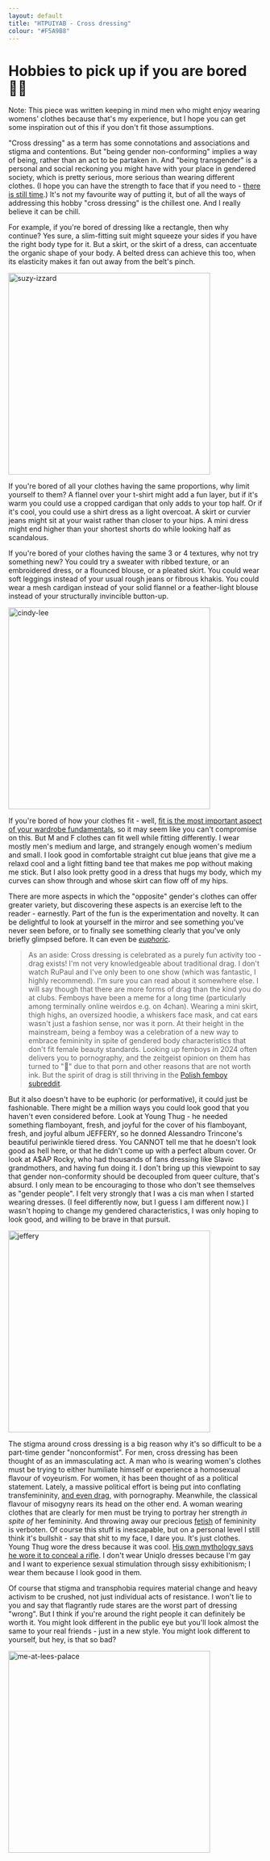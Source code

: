 ```yaml
---
layout: default
title: "HTPUIYAB - Cross dressing"
colour: "#F5A9B8"
---
```


# Hobbies to pick up if you are bored 🏳️‍⚧️

Note: This piece was written keeping in mind men who might enjoy wearing womens' clothes because that's my experience, but I hope you can get some inspiration out of this if you don't fit those assumptions.

"Cross dressing" as a term has some connotations and associations and stigma and contentions. But "being gender non-conforming" implies a way of being, rather than an act to be partaken in. And "being transgender" is a personal and social reckoning you might have with your place in gendered society, which is pretty serious, more serious than wearing different clothes. (I hope you can have the strength to face that if you need to - [there is still time](https://letterboxd.com/film/i-saw-the-tv-glow/).) It's not my favourite way of putting it, but of all the ways of addressing this hobby "cross dressing" is the chillest one. And I really believe it can be chill.

For example, if you're bored of dressing like a rectangle, then why continue? Yes sure, a slim-fitting suit might squeeze your sides if you have the right body type for it. But a skirt, or the skirt of a dress, can accentuate the organic shape of your body. A belted dress can achieve this too, when its elasticity makes it fan out away from the belt's pinch.

<img src="https://www.shutterstock.com/editorial/image-editorial/MaTbMe0cO9DcEez1NzMwODY=/eddie-izzard-1500w-13365630h.jpg" alt="suzy-izzard" style="width: 400px" />

If you're bored of all your clothes having the same proportions, why limit yourself to them? A flannel over your t-shirt might add a fun layer, but if it's warm you could use a cropped cardigan that only adds to your top half. Or if it's cool, you could use a shirt dress as a light overcoat. A skirt or curvier jeans might sit at your waist rather than closer to your hips. A mini dress might end higher than your shortest shorts do while looking half as scandalous.

If you're bored of your clothes having the same 3 or 4 textures, why not try something new? You could try a sweater with ribbed texture, or an embroidered dress, or a flounced blouse, or a pleated skirt. You could wear soft leggings instead of your usual rough jeans or fibrous khakis. You could wear a mesh cardigan instead of your solid flannel or a feather-light blouse instead of your structurally invincible button-up.

<img src="https://64.media.tumblr.com/11a185e7ee421707c2fc134e8980d7a1/tumblr_piz1d0zpf01tlq10co1_1280.jpg" alt="cindy-lee" style="width: 400px" />

If you're bored of how your clothes fit - well, [fit is the most important aspect of your wardrobe fundamentals](https://youtu.be/fCl-ixtBu1Q), so it may seem like you can't compromise on this. But M and F clothes can fit well while fitting differently. I wear mostly men's medium and large, and strangely enough women's medium and small. I look good in comfortable straight cut blue jeans that give me a relaxd cool and a light fitting band tee that makes me pop without making me stick. But I also look pretty good in a dress that hugs my body, which my curves can show through and whose skirt can flow off of my hips.

There are more aspects in which the "opposite" gender's clothes can offer greater variety, but discovering these aspects is an exercise left to the reader - earnestly. Part of the fun is the experimentation and novelty. It can be delightful to look at yourself in the mirror and see something you've never seen before, or to finally see something clearly that you've only briefly glimpsed before. It can even be *[euphoric](https://unbound.com/books/gender-euphoria)*.

>  As an aside: Cross dressing is celebrated as a purely fun activity too - drag exists! I'm not very knowledgeable about traditional drag. I don't watch RuPaul and I've only been to one show (which was fantastic, I highly recommend). I'm sure you can read about it somewhere else. I will say though that there are more forms of drag than the kind you do at clubs. Femboys have been a meme for a long time (particularly among terminally online weirdos e.g. on 4chan). Wearing a mini skirt, thigh highs, an oversized hoodie, a whiskers face mask, and cat ears wasn't just a fashion sense, nor was it porn. At their height in the mainstream, being a femboy was a celebration of a new way to embrace femininity in spite of gendered body characteristics that don't fit female beauty standards. Looking up femboys in 2024 often delivers you to pornography, and the zeitgeist opinion on them has turned to "🤢" due to that porn and other reasons that are not worth ink. But the spirit of drag is still thriving in the [Polish femboy subreddit](https://www.reddit.com/r/fembojs/).

But it also doesn't have to be euphoric (or performative), it could just be fashionable. There might be a million ways you could look good that you haven't even considered before. Look at Young Thug - he needed something flamboyant, fresh, and joyful for the cover of his flamboyant, fresh, and joyful album JEFFERY, so he donned Alessandro Trincone's beautiful periwinkle tiered dress. You CANNOT tell me that he doesn't look good as hell here, or that he didn't come up with a perfect album cover. Or look at A$AP Rocky, who had thousands of fans dressing like Slavic grandmothers, and having fun doing it. I don't bring up this viewpoint to say that gender non-conformity should be decoupled from queer culture, that's absurd. I only mean to be encouraging to those who don't see themselves as "gender people". I felt very strongly that I was a cis man when I started wearing dresses. (I feel differently now, but I guess I am different now.) I wasn't hoping to change my gendered characteristics, I was only hoping to look good, and willing to be brave in that pursuit.

<img src="https://upload.wikimedia.org/wikipedia/en/b/bc/Jeffery_young_thug.jpg" alt="jeffery" style="width: 400px" />

The stigma around cross dressing is a big reason why it's so difficult to be a part-time gender "nonconformist". For men, cross dressing has been thought of as an immasculating act. A man who is wearing women's clothes must be trying to either humiliate himself or experience a homosexual flavour of voyeurism. For women, it has been thought of as a political statement. Lately, a massive political effort is being put into conflating transfemininity, [and even drag](https://www.theguardian.com/culture/2022/aug/11/im-just-trying-to-make-the-world-a-little-brighter-how-the-culture-wars-hijacked-drag-queen-story-hour), with pornography. Meanwhile, the classical flavour of misogyny rears its head on the other end. A woman wearing clothes that are clearly for men must be trying to portray her strength *in spite of* her femininity. And throwing away our precious [fetish](https://en.wikipedia.org/wiki/Fetishism) of femininity is verboten. Of course this stuff is inescapable, but on a personal level I still think it's bullshit - say that shit to my face, I dare you. It's just clothes. Young Thug wore the dress because it was cool. [His own mythology says he wore it to conceal a rifle](https://genius.com/17826909). I don't wear Uniqlo dresses because I'm gay and I want to experience sexual stimulation through sissy exhibitionism; I wear them because I look good in them.

Of course that stigma and transphobia requires material change and heavy activism to be crushed, not just individual acts of resistance. I won't lie to you and say that flagrantly rude stares are the worst part of dressing "wrong". But I think if you're around the right people it can definitely be worth it. You might look different in the public eye but you'll look almost the same to your real friends - just in a new style. You might look different to yourself, but hey, is that so bad?

<img src="../img/lees-dress.jpg" alt="me-at-lees-palace" style="width: 400px" />
